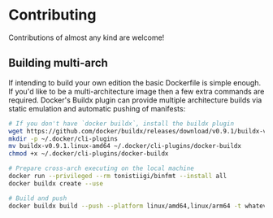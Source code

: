 # Contributing

Contributions of almost any kind are welcome!

## Building multi-arch

If intending to build your own edition the basic Dockerfile is simple enough.
If you'd like to be a multi-architecture image then a few extra commands are required.
Docker's Buildx plugin can provide multiple architecture builds via static emulation and automatic pushing of manifests:

```bash
# If you don't have `docker buildx`, install the buildx plugin
wget https://github.com/docker/buildx/releases/download/v0.9.1/buildx-v0.9.1.linux-amd64
mkdir -p ~/.docker/cli-plugins
mv buildx-v0.9.1.linux-amd64 ~/.docker/cli-plugins/docker-buildx
chmod +x ~/.docker/cli-plugins/docker-buildx

# Prepare cross-arch executing on the local machine
docker run --privileged --rm tonistiigi/binfmt --install all
docker buildx create --use

# Build and push
docker buildx build --push --platform linux/amd64,linux/arm64 -t whatever-registry:tag .
```
